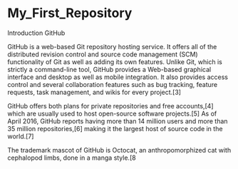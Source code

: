 # My_First_Repository
Introduction GitHub

GitHub is a web-based Git repository hosting service. It offers all of the distributed revision control and source code management (SCM) functionality of Git as well as adding its own features. Unlike Git, which is strictly a command-line tool, GitHub provides a Web-based graphical interface and desktop as well as mobile integration. It also provides access control and several collaboration features such as bug tracking, feature requests, task management, and wikis for every project.[3]

GitHub offers both plans for private repositories and free accounts,[4] which are usually used to host open-source software projects.[5] As of April 2016, GitHub reports having more than 14 million users and more than 35 million repositories,[6] making it the largest host of source code in the world.[7]

The trademark mascot of GitHub is Octocat, an anthropomorphized cat with cephalopod limbs, done in a manga style.[8
